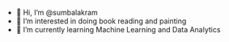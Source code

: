 - 👋 Hi, I’m @sumbalakram
- 👀 I’m interested in doing book reading and painting
- 🌱 I’m currently learning Machine Learning and Data Analytics

<!---
sumbalakram/sumbalakram is a ✨ special ✨ repository because its `README.md` (this file) appears on your GitHub profile.
You can click the Preview link to take a look at your changes.
--->

